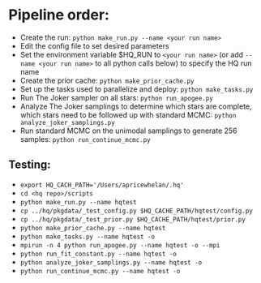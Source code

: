 # Pipeline order:

* Create the run: `python make_run.py --name <your run name>`
* Edit the config file to set desired parameters
* Set the environment variable $HQ_RUN to `<your run name>` (or add
  `--name <your run name>` to all python calls below) to specify the HQ run name
* Create the prior cache: `python make_prior_cache.py`
* Set up the tasks used to parallelize and deploy: `python make_tasks.py`
* Run The Joker sampler on all stars: `python run_apogee.py`
* Analyze The Joker samplings to determine which stars are complete, which stars
  need to be followed up with standard MCMC:
  `python analyze_joker_samplings.py`
* Run standard MCMC on the unimodal samplings to generate 256 samples:
  `python run_continue_mcmc.py`




## Testing:

* `export HQ_CACH_PATH='/Users/apricewhelan/.hq'`
* `cd <hq repo>/scripts`
* `python make_run.py --name hqtest`
* `cp ../hq/pkgdata/_test_config.py $HQ_CACHE_PATH/hqtest/config.py`
* `cp ../hq/pkgdata/_test_prior.py $HQ_CACHE_PATH/hqtest/prior.py`
* `python make_prior_cache.py --name hqtest`
* `python make_tasks.py --name hqtest -o`
* `mpirun -n 4 python run_apogee.py --name hqtest -o --mpi`
* `python run_fit_constant.py --name hqtest -o`
* `python analyze_joker_samplings.py --name hqtest -o`
* `python run_continue_mcmc.py --name hqtest -o`
